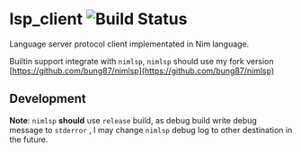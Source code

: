 # lsp_client  ![Build Status](https://github.com/bung87/lsp_client/workflows/Test/badge.svg) 

Language server protocol client implementated in Nim language.  

Builtin support integrate with `nimlsp`, `nimlsp` should use my fork version [https://github.com/bung87/nimlsp](https://github.com/bung87/nimlsp)

## Development  

**Note**: `nimlsp` **should** use `release` build, as debug build write debug message to `stderror` , I may change `nimlsp` debug log to other destination in the future.   